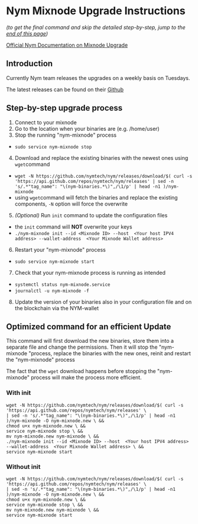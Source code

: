 # Nym Mixnode Upgrade Instructions

*(to get the final command and skip the detailed step-by-step, jump to the [end of this page](#optimized-command-for-an-efficient-update))*

[Official Nym Documentation on Mixnode Upgrade](https://nymtech.net/docs/stable/run-nym-nodes/nodes/mixnodes#upgrading-your-mix-node)

## Introduction

Currently Nym team releases the upgrades on a weekly basis on Tuesdays.

The latest releases can be found on their [Github](https://github.com/nymtech/nym/releases)


## Step-by-step upgrade process

1. Connect to your mixnode
2. Go to the location when your binaries are (e.g. /home/user)
3. Stop the running "nym-mixnode" process
  - `sudo service nym-mixnode stop`
4. Download and replace the existing binaries with the newest ones using `wget`command
  - `wget -N https://github.com/nymtech/nym/releases/download/$( curl -s 'https://api.github.com/repos/nymtech/nym/releases' | sed -n 's/.*"tag_name": "\(nym-binaries.*\)",/\1/p' | head -n1 )/nym-mixnode`
  - using `wget`command will fetch the binaries and replace the existing components, `-N` option will force the overwrite
5. *(Optional)* Run `init` command to update the configuration files
  - the `init` command will **NOT** overwrite your keys
  - `./nym-mixnode init --id <Mixnode ID> --host  <Your host IPV4 address> --wallet-address  <Your Mixnode Wallet address>`
6. Restart your "nym-mixnode" process
  - `sudo service nym-mixnode start`
7. Check that your nym-mixnode process is running as intended
  - `systemctl status nym-mixnode.service`
  - `journalctl -u nym-mixnode -f`
8. Update the version of your binaries also in your configuration file and on the blockchain via the NYM-wallet


## Optimized command for an efficient Update

This command will first download the new binaries, store them into a separate file and change the permissions.
Then it will stop the "nym-mixnode "process, replace the binaries with the new ones, reinit and restart the "nym-mixnode" process

The fact that the `wget` download happens before stopping the "nym-mixnode" process will make the process more efficient.

### With init
```
wget -N https://github.com/nymtech/nym/releases/download/$( curl -s 'https://api.github.com/repos/nymtech/nym/releases' \
| sed -n 's/.*"tag_name": "\(nym-binaries.*\)",/\1/p' | head -n1 )/nym-mixnode -O nym-mixnode.new \ && 
chmod u+x nym-mixnode.new \ && 
service nym-mixnode stop \ && 
mv nym-mixnode.new nym-mixnode \ && 
./nym-mixnode init --id <Mixnode ID> --host  <Your host IPV4 address> --wallet-address  <Your Mixnode Wallet address> \ && 
service nym-mixnode start
```

### Without init
```
wget -N https://github.com/nymtech/nym/releases/download/$( curl -s 'https://api.github.com/repos/nymtech/nym/releases' \
| sed -n 's/.*"tag_name": "\(nym-binaries.*\)",/\1/p' | head -n1 )/nym-mixnode -O nym-mixnode.new \ && 
chmod u+x nym-mixnode.new \ && 
service nym-mixnode stop \ && 
mv nym-mixnode.new nym-mixnode \ &&
service nym-mixnode start
```

